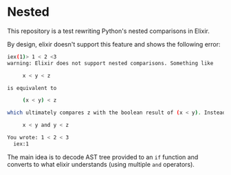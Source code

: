 # Nested

This repository is a test rewriting Python's nested comparisons in Elixir.

By design, elixir doesn't support this feature and shows the following error:

```bash
iex(1)> 1 < 2 <3
warning: Elixir does not support nested comparisons. Something like

     x < y < z

is equivalent to

     (x < y) < z

which ultimately compares z with the boolean result of (x < y). Instead, consider joining together each comparison segment with an "and", for example,

     x < y and y < z

You wrote: 1 < 2 < 3
  iex:1
```

The main idea is to decode AST tree provided to an `if` function and converts to what elixir understands (using multiple `and` operators).